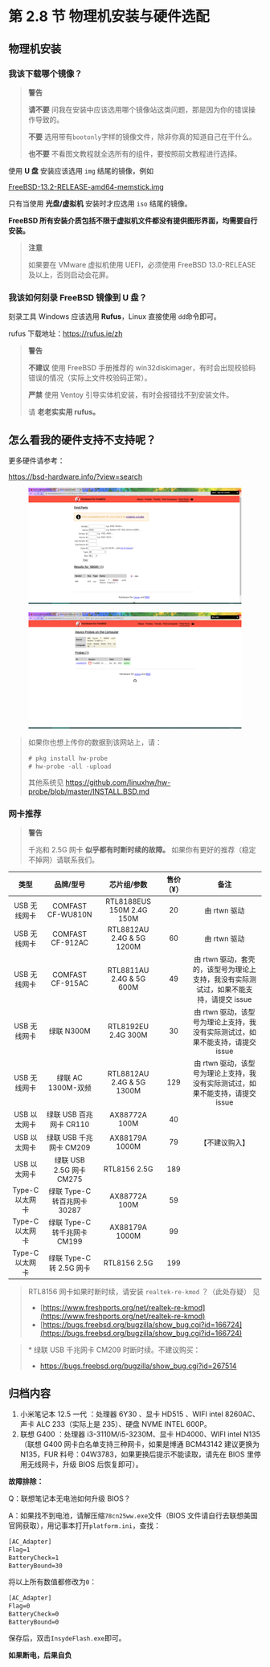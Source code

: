 # 第 2.8 节 物理机安装与硬件选配

## 物理机安装

### 我该下载哪个镜像？

> **警告**
>
> **请不要** 问我在安装中应该选用哪个镜像站这类问题，那是因为你的错误操作导致的。
>
> **不要** 选用带有`bootonly`字样的镜像文件，除非你真的知道自己在干什么。
>
> **也不要** 不看图文教程就全选所有的组件，要按照前文教程进行选择。

使用 **U 盘** 安装应该选用 `img` 结尾的镜像，例如

[FreeBSD-13.2-RELEASE-amd64-memstick.img](https://download.freebsd.org/ftp/releases/amd64/amd64/ISO-IMAGES/13.2/FreeBSD-13.2-RELEASE-amd64-memstick.img)

只有当使用 **光盘/虚拟机** 安装时才应选用 `iso` 结尾的镜像。

**FreeBSD 所有安装介质包括不限于虚拟机文件都没有提供图形界面，均需要自行安装。**

> **注意**
>
> 如果要在 VMware 虚拟机使用 UEFI，必须使用 FreeBSD 13.0-RELEASE 及以上，否则启动会花屏。

### 我该如何刻录 FreeBSD 镜像到 U 盘？

刻录工具 Windows 应该选用 **Rufus**，Linux 直接使用 `dd`命令即可。

rufus 下载地址：<https://rufus.ie/zh>

> **警告**
>
> **不建议** 使用 FreeBSD 手册推荐的 win32diskimager，有时会出现校验码错误的情况（实际上文件校验码正常）。
>
> **严禁** 使用 Ventoy 引导实体机安装，有时会报错找不到安装文件。
>
> 请 **老老实实用 rufus。**

## 怎么看我的硬件支持不支持呢？

更多硬件请参考：

<https://bsd-hardware.info/?view=search>

<figure><img src="../.gitbook/assets/h1.png" alt=""><figcaption></figcaption></figure>

<figure><img src="../.gitbook/assets/h2.png" alt=""><figcaption></figcaption></figure>

> 如果你也想上传你的数据到该网站上，请：
>
> ```
> # pkg install hw-probe
> # hw-probe -all -upload
> ```
>
> 其他系统见 <https://github.com/linuxhw/hw-probe/blob/master/INSTALL.BSD.md>

### 网卡推荐

> **警告**
>
> 千兆和 2.5G 网卡 **似乎都有时断时续的故障。** 如果你有更好的推荐（稳定不掉网）请联系我们。

|      类型       |                品牌/型号                 |     芯片组/参数      | 售价（¥） |备注|
| :-------------: | :--------------------------------------: | :------------------: | :-------: |:-------: |
|  USB 无线网卡   |            COMFAST CF-WU810N             | RTL8188EUS 150M 2.4G 150M |    20     |由 rtwn 驱动|
|  USB 无线网卡    | COMFAST CF-912AC                     | RTL8812AU  2.4G & 5G 1200M|       60  |由 rtwn 驱动|
|USB 无线网卡    | COMFAST CF-915AC                     | RTL8811AU 2.4G & 5G 600M|      49  |由 rtwn 驱动，套壳的，该型号为理论上支持，我没有实际测试过，如果不能支持，请提交 issue|
| USB 无线网卡    |    绿联 N300M                            | RTL8192EU 2.4G 300M|         30 |由 rtwn 驱动，该型号为理论上支持，我没有实际测试过，如果不能支持，请提交 issue|
| USB 无线网卡    |    绿联 AC 1300M-双频                  | RTL8812AU   2.4G & 5G 1300M|       129 |由 rtwn 驱动，该型号为理论上支持，我没有实际测试过，如果不能支持，请提交 issue|
|  USB 以太网卡   |         绿联 USB 百兆网卡 CR110          |    AX88772A 100M     |    40     |  |
|  USB 以太网卡   | 绿联 USB 千兆网卡 CM209|    AX88179A 1000M    |    79     | 【不建议购入】  |
|  USB 以太网卡   |         绿联 USB 2.5G 网卡 CM275         |     RTL8156 2.5G     |    189    |  |
| Type-C 以太网卡 |       绿联 Type-C 转百兆网卡 30287       |    AX88772A 100M     |    59     |  |
| Type-C 以太网卡 |       绿联 Type-C 转千兆网卡 CM199       |    AX88179A 1000M    |    99     |  |
| Type-C 以太网卡 |         绿联 Type-C 转 2.5G 网卡         |     RTL8156 2.5G     |    199    |  |

> RTL8156 网卡如果时断时续，请安装 `realtek-re-kmod` ？（此处存疑） 见
>
> - [https://www.freshports.org/net/realtek-re-kmod](https://www.freshports.org/net/realtek-re-kmod)
> - [https://bugs.freebsd.org/bugzilla/show_bug.cgi?id=166724](https://bugs.freebsd.org/bugzilla/show_bug.cgi?id=166724)

> \* 绿联 USB 千兆网卡 CM209 时断时续。不建议购买：
>
> - <https://bugs.freebsd.org/bugzilla/show_bug.cgi?id=267514>

## 归档内容

1. 小米笔记本 12.5 一代 ：处理器 6Y30 、显卡 HD515 、WIFI intel 8260AC、声卡 ALC 233（实际上是 235）、硬盘 NVME INTEL 600P。
2. 联想 G400 ：处理器 i3-3110M/i5-3230M、显卡 HD4000、WIFI intel N135（联想 G400 网卡白名单支持三种网卡，如果是博通 BCM43142 建议更换为 N135，FUR 料号：04W3783，如果更换后提示不能读取，请先在 BIOS 里停用无线网卡，升级 BIOS 后恢复即可）。

**故障排除：**

Q：联想笔记本无电池如何升级 BIOS？

A：如果找不到电池，请解压缩`78cn25ww.exe`文件（BIOS 文件请自行去联想美国官网获取），用记事本打开`platform.ini`，查找：

```
[AC_Adapter]
Flag=1
BatteryCheck=1
BatteryBound=30
```

将以上所有数值都修改为`0`：

```
[AC_Adapter]
Flag=0
BatteryCheck=0
BatteryBound=0
```

保存后，双击`InsydeFlash.exe`即可。

**如果断电，后果自负**
